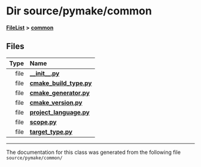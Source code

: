 
# Dir source/pymake/common



[**FileList**](files.md) **>** [**common**](dir_3ab6d032c6cf1bbf53e47468d3941a46.md)











## Files

| Type | Name |
| ---: | :--- |
| file | [**\_\_init\_\_.py**](common_2____init_____8py.md) <br> |
| file | [**cmake\_build\_type.py**](cmake__build__type_8py.md) <br> |
| file | [**cmake\_generator.py**](common_2cmake__generator_8py.md) <br> |
| file | [**cmake\_version.py**](cmake__version_8py.md) <br> |
| file | [**project\_language.py**](project__language_8py.md) <br> |
| file | [**scope.py**](scope_8py.md) <br> |
| file | [**target\_type.py**](target__type_8py.md) <br> |


















------------------------------
The documentation for this class was generated from the following file `source/pymake/common/`